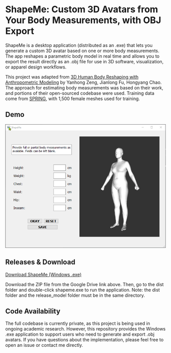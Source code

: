 # ShapeMe: Custom 3D Avatars from Your Body Measurements, with OBJ Export

ShapeMe is a desktop application (distributed as an .exe) that lets you generate a custom 3D avatar based on one or more body measurements. The app reshapes a parametric body model in real time and allows you to export the result directly as an .obj file for use in 3D software, visualization, or apparel design workflows.

This project was adapted from [3D Human Body Reshaping with Anthropometric Modeling](https://github.com/zengyh1900/3D-Human-Body-Shape?tab=readme-ov-file) by Yanhong Zeng, Jianlong Fu, Hongyang Chao. The approach for estimating body measurements was based on their work, and portions of their open-sourced codebase were used. Training data come from [SPRING](https://graphics.soe.ucsc.edu/data/BodyModels/index.html), with 1,500 female meshes used for training.

## Demo
![example](shape.gif)

## Releases & Download
[Download ShapeMe (Windows .exe)](https://drive.google.com/file/d/1Z1C5BGXOrTVzLMBpBD-qnWg5MW6_UYWN/view?usp=sharing)

Download the ZIP file from the Google Drive link above. Then, go to the dist folder and double-click shapeme.exe to run the application. 
Note: the dist folder and the release_model folder must be in the same directory.

## Code Availability

The full codebase is currently private, as this project is being used in ongoing academic research. However, this repository provides the Windows .exe application to support users who need to generate and export .obj avatars. If you have questions about the implementation, please feel free to open an issue or contact me directly.


